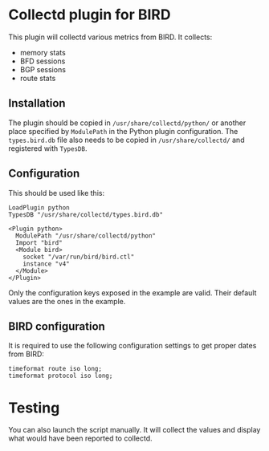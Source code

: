 # Collectd plugin for BIRD

This plugin will collectd various metrics from BIRD. It collects:

 - memory stats
 - BFD sessions
 - BGP sessions
 - route stats

## Installation

The plugin should be copied in `/usr/share/collectd/python/` or
another place specified by `ModulePath` in the Python plugin
configuration. The `types.bird.db` file also needs to be copied in
`/usr/share/collectd/` and registered with `TypesDB`.

## Configuration

This should be used like this:

    LoadPlugin python
    TypesDB "/usr/share/collectd/types.bird.db"

    <Plugin python>
      ModulePath "/usr/share/collectd/python"
      Import "bird"
      <Module bird>
        socket "/var/run/bird/bird.ctl"
        instance "v4"
      </Module>
    </Plugin>

Only the configuration keys exposed in the example are valid. Their
default values are the ones in the example.

## BIRD configuration

It is required to use the following configuration settings to get
proper dates from BIRD:

    timeformat route iso long;
    timeformat protocol iso long;

# Testing

You can also launch the script manually. It will collect the values
and display what would have been reported to collectd.


